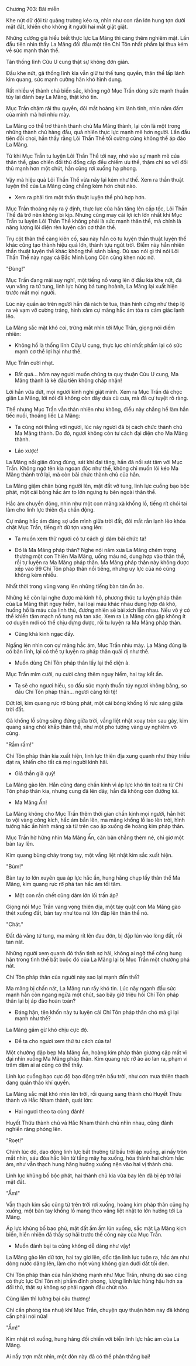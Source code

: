 




Chương 703: Bãi miễn


Khe nứt dữ dội từ quảng trường kéo ra, nhìn như con rắn lớn hung tợn dưới mặt đất, khiến cho không ít người hai mắt giật giật.

Những cường giả hiểu biết thực lực La Mãng thì càng thêm nghiêm mặt. Lần đầu tiên nhìn thấy La Mãng đối đầu một tên Chí Tôn nhất phẩm lại thua kém về sức mạnh thân thể.

Tân thống lĩnh Cửu U cung thật sự không đơn giản.

Đầu khe nứt, gã thống lĩnh kia vẫn giữ tư thế tung quyền, thân thể lấp lánh kim quang, sức mạnh cường hãn khó hình dung.

Rất nhiều vị thành chủ biến sắc, không ngờ Mục Trần dùng sức mạnh thuần túy lại đánh bay La Mãng, thật khó tin.

Mục Trần chậm rãi thu quyền, đôi mắt hoàng kim lãnh tĩnh, nhìn nắm đấm của mình mà hơi nhíu mày.

La Mãng có thể trở thành thành chủ Ma Mãng thành, lại còn là một trong những thành chủ hàng đầu, quả nhiên thực lực mạnh mẽ hơn người. Lần đầu tiên đối chọi, hắn thấy rằng Lôi Thần Thể tối cường cũng không thể áp đảo La Mãng.

Từ khi Mục Trần tu luyện Lôi Thần Thể tới nay, nhờ vào sự mạnh mẽ của thân thể, giao chiến đối thủ đồng cấp đều chiếm ưu thế, thậm chí so với đối thủ mạnh hơn một chút, hắn cũng rơi xuống hạ phong.

Vậy mà hiệu quả Lôi Thần Thể vừa nãy lại kém như thế. Xem ra thần thuật luyện thể của La Mãng cũng chẳng kém hơn chút nào.

- Xem ra phải tìm một thần thuật luyện thể phù hợp hơn.

Mục Trần thoáng nảy ra ý định, thực lực của hắn tăng lên cấp tốc, Lôi Thần Thể đã trở nên không bì kịp. Nhưng cũng may cái lợi ích lớn nhất khi Mục Trần tu luyện Lôi Thần Thể không phải là sức mạnh thân thể, mà chính là năng lượng lôi điện rèn luyện căn cơ thân thể.

Trụ cột thân thể càng kiên cố, sau này hắn có tu luyện thần thuật luyện thể khác cũng tạo thành hiệu quả lớn, thành tựu ngút trời. Điểm này hẳn nhiên thần thuật luyện thể khác không thể sánh bằng. Dù sao nói gì thì nói Lôi Thần Thể này ngay cả Bắc Minh Long Côn cũng khen nức nở.

"Đùng!"

Mục Trần đang mãi suy nghĩ, một tiếng nổ vang lên ở đầu kia khe nứt, đá vụn văng ra tứ tung, linh lực hùng bá tung hoành, La Mãng lại xuất hiện trước mắt mọi người.

Lúc này quần áo trên người hắn đã rách te tua, thân hình cứng như thép lộ ra vẻ vạm vỡ cường tráng, hình xăm cự mãng hắc ám tỏa ra cảm giác lạnh lẽo.

La Mãng sắc mặt khó coi, trừng mắt nhìn tới Mục Trần, giọng nói điềm nhiên:

- Không hổ là thống lĩnh Cửu U cung, thực lực chỉ nhất phẩm lại có sức mạnh cơ thể lợi hại như thế.

Mục Trần cười nhạt.

- Bất quá... hôm nay ngươi muốn chúng ta quy thuận Cửu U cung, Ma Mãng thành là kẻ đầu tiên không chấp nhận!

Lời hắn vừa dứt, mọi người kinh nghi giật mình. Xem ra Mục Trần đã chọc giận La Mãng, lời nói đã không còn dây dưa cù cưa, mà đã cự tuyệt rõ ràng.

Thế nhưng Mục Trần vẫn thản nhiên như không, điều này chẳng hề làm hắn tiếc nuối, thoáng liếc La Mãng:

- Ta cũng nói thẳng với ngươi, lúc này ngươi đã bị cách chức thành chủ Ma Mãng thành. Do đó, ngươi không còn tư cách đại diện cho Ma Mãng thành.

- Láo xược!

La Mãng nổi giận đùng đùng, sát khí đại tăng, hắn đã nổi sát tâm với Mục Trần. Không ngờ tên kia ngoan độc như thế, không chỉ muốn lôi kéo Ma Mãng thành trở lại, mà còn bãi chức thành chủ của hắn.

La Mãng giậm chân búng người lên, mặt đất vỡ tung, linh lực cuồng bạo bộc phát, một cái bóng hắc ám to lớn ngưng tụ bên ngoài thân thể.

Hắc ám chuyển động, nhìn như một con mãng xà khổng lồ, tiếng rít chói tai làm cho linh lực thiên địa chấn động.

Cự mãng hắc ám đáng sợ uốn mình giữa trời đất, đôi mắt rắn lạnh lẽo khóa chặt Mục Trần, tiếng rít dữ tợn vang lên:

- Ta muốn xem thử ngươi có tư cách gì dám bãi chức ta!

- Đó là Ma Mãng pháp thân? Nghe nói năm xưa La Mãng chém trọng thương một con Thiên Ma Mãng, uống máu nó, dung hợp vào thân thể, rồi tự luyện ra Ma Mãng pháp thân. Ma Mãng pháp thân này không được xếp vào 99 Chí Tôn pháp thân nổi tiếng, nhưng uy lực của nó cũng không kém nhiều.

Nhất thời trong vùng vang lên những tiếng bàn tán ồn ào.

Những kẻ còn lại nghe được mà kinh hô, phương thức tu luyện pháp thân của La Mãng thật nguy hiểm, hai loại máu khác nhau dung hợp đã khó, huống hồ là máu của linh thú, đương nhiên sẽ bài xích lẫn nhau. Nếu vô ý có thể khiến tâm mạch nổ tung mà tan xác. Xem ra La Mãng còn gặp không ít cơ duyên mới có thể chịu đựng được, rồi tu luyện ra Ma Mãng pháp thân.

- Cũng khá kinh ngạc đấy.

Ngẩng lên nhìn con cự mãng hắc ám, Mục Trần nhíu mày. La Mãng đúng là có bản lĩnh, lại có thể tự luyện ra pháp thân quái dị như thế.

- Muốn dùng Chí Tôn pháp thân lấy lại thể diện à.

Mục Trần mỉm cười, nụ cười càng thêm nguy hiểm, hai tay kết ấn.

- Ta sẽ cho ngươi hiểu, so đấu sức mạnh thuần túy ngươi không bằng, so đấu Chí Tôn pháp thân... ngươi càng tồi tệ!

Dứt lời, kim quang rực rỡ bùng phát, một cái bóng khổng lồ rực sáng giữa trời đất.

Gã khổng lồ sừng sững đứng giữa trời, vầng liệt nhật xoay tròn sau gáy, kim quang sáng chói khắp thân thể, như một pho tượng vàng uy nghiêm vô cùng.

"Rầm rầm!"

Chí Tôn pháp thân kia xuất hiện, linh lực thiên địa xung quanh như thủy triều dạt ra, khiến cho tất cả mọi người kinh hãi.

- Giả thần giả quỷ!

La Mãng gào lên. Hắn cũng đang chấn kinh vì áp lực khó tin toát ra từ Chí Tôn pháp thân kia, nhưng cung đã lên dây, hắn đã không còn đường lùi.

- Ma Mãng Ấn!

La Mãng không cho Mục Trần thêm thời gian chấn kinh mọi người, hắn hét to vội vàng công kích, hắc ám bắn lên, ma mãng khổng lồ lao lên trời, hình tướng hắc ấn hình mãng xà từ trên cao ập xuống đè hoàng kim pháp thân.

Mục Trần hờ hững nhìn Ma Mãng Ấn, căn bản chẳng thèm né, chỉ giơ một bàn tay lên.

Kim quang bùng cháy trong tay, một vầng liệt nhật kim sắc xuất hiện.

"Bùm!"

Bàn tay to lớn xuyên qua áp lực hắc ấn, hung hăng chụp lấy thân thể Ma Mãng, kim quang rực rỡ phá tan hắc ám tối tăm.

- Một con rắn chết cũng dám lớn lối trấn áp?

Giọng nói Mục Trần vang vọng thiên địa, một tay quật con Ma Mãng gào thét xuống đất, bàn tay như tòa núi lớn đập lên thân thể nó.

"Chát."

Đất đá văng tứ tung, ma mãng rít lên đau đớn, bị đập lún vào lòng đất, rồi tan nát.

Những người xem quanh đó thần tình sợ hãi, không ai ngờ thế công hung hãn trong tình thế bắt buộc đó của La Mãng lại bị Mục Trần một chưởng phá nát.

Chí Tôn pháp thân của người này sao lại mạnh đến thế?

Ma mãng bị chấn nát, La Mãng run rẩy khó tin. Lúc nãy ngạnh đấu sức mạnh hắn còn ngang ngửa một chút, sao bây giờ triệu hồi Chí Tôn pháp thân lại bị áp đảo hoàn toàn?

- Đáng hận, tên khốn này tu luyện cái Chí Tôn pháp thân chó má gì lại mạnh như thế?

La Mãng gầm gừ khó chịu cực độ.

- Để ta cho ngươi xem thử tư cách của ta!

Một chưởng đập bẹp Ma Mãng Ấn, hoàng kim pháp thân giương cặp mắt vĩ đại nhìn xuống Ma Mãng pháp thân. Kim quang rực rỡ ào ào lan ra, phạm vi trăm dặm ai ai cũng có thể thấy.

Linh lực cuồng bạo cực độ bạo động trên bầu trời, như cơn mưa thiên thạch đang quần thảo khí quyển.

La Mãng sắc mặt khó nhìn lên trời, rồi quang sang thành chủ Huyết Thứu thành và Hắc Nham thành, quát lớn:

- Hai ngươi theo ta cùng đánh!

Huyết Thứu thành chủ và Hắc Nham thành chủ nhìn nhau, cũng đành nghiến răng phóng lên.

"Roẹt!"

Chính lúc đó, dao động linh lực bất thường từ bầu trời ập xuống, ai nấy tròn mắt nhìn, sáu đóa hắc liên từ tầng mây hạ xuống, hóa thành hai chùm hắc ám, như vẫn thạch hung hăng hướng xuống nện vào hai vị thành chủ.

Linh lực khủng bố bộc phát, hai thành chủ kia vừa bay lên đã bị ép trở lại mặt đất.

"Ầm!"

Vẫn thạch kim sắc cũng từ trên trời rơi xuống, hoàng kim pháp thân cũng hạ xuống, một bàn tay khổng lồ mang theo vầng liệt nhật to lớn hướng tới La Mãng.

Áp lực khủng bố bao phủ, mặt đất ầm ầm lún xuống, sắc mặt La Mãng kịch biến, hiển nhiên đã thấy sợ hãi trước thế công này của Mục Trần.

- Muốn đánh bại ta cũng không dễ dàng như vậy!

La Mãng gào lên dữ tợn, hai tay giơ lên, dốc tận linh lực tuôn ra, hắc ám như dòng nước dâng lên, làm cho một vùng không gian dưới đất tối đen.

Chí Tôn pháp thân của hắn không mạnh như Mục Trần, nhưng dù sao cũng có thực lực Chí Tôn nhị phẩm đỉnh phong, lượng linh lực hùng hậu hơn xa đối thủ, thật sự không sợ phải ngạnh đấu chút nào.

Cùng lắm thì lưỡng bại câu thương!

Chỉ cần phong tỏa nhuệ khí Mục Trần, chuyện quy thuận hôm nay đã không cần phải nói nữa!

"Ầm!"

Kim nhật rơi xuống, hung hăng đối chiến với biển linh lực hắc ám của La Mãng.

Ai nấy trợn mắt nhìn, một đòn này đã có thể phân thắng bại!




